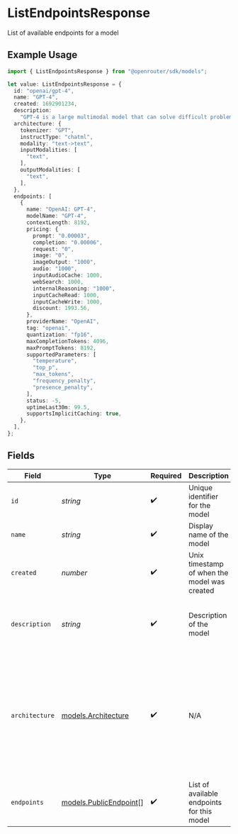 # ListEndpointsResponse

List of available endpoints for a model

## Example Usage

```typescript
import { ListEndpointsResponse } from "@openrouter/sdk/models";

let value: ListEndpointsResponse = {
  id: "openai/gpt-4",
  name: "GPT-4",
  created: 1692901234,
  description:
    "GPT-4 is a large multimodal model that can solve difficult problems with greater accuracy.",
  architecture: {
    tokenizer: "GPT",
    instructType: "chatml",
    modality: "text->text",
    inputModalities: [
      "text",
    ],
    outputModalities: [
      "text",
    ],
  },
  endpoints: [
    {
      name: "OpenAI: GPT-4",
      modelName: "GPT-4",
      contextLength: 8192,
      pricing: {
        prompt: "0.00003",
        completion: "0.00006",
        request: "0",
        image: "0",
        imageOutput: "1000",
        audio: "1000",
        inputAudioCache: 1000,
        webSearch: 1000,
        internalReasoning: "1000",
        inputCacheRead: 1000,
        inputCacheWrite: 1000,
        discount: 1993.56,
      },
      providerName: "OpenAI",
      tag: "openai",
      quantization: "fp16",
      maxCompletionTokens: 4096,
      maxPromptTokens: 8192,
      supportedParameters: [
        "temperature",
        "top_p",
        "max_tokens",
        "frequency_penalty",
        "presence_penalty",
      ],
      status: -5,
      uptimeLast30m: 99.5,
      supportsImplicitCaching: true,
    },
  ],
};
```

## Fields

| Field                                                                                                                                             | Type                                                                                                                                              | Required                                                                                                                                          | Description                                                                                                                                       | Example                                                                                                                                           |
| ------------------------------------------------------------------------------------------------------------------------------------------------- | ------------------------------------------------------------------------------------------------------------------------------------------------- | ------------------------------------------------------------------------------------------------------------------------------------------------- | ------------------------------------------------------------------------------------------------------------------------------------------------- | ------------------------------------------------------------------------------------------------------------------------------------------------- |
| `id`                                                                                                                                              | *string*                                                                                                                                          | :heavy_check_mark:                                                                                                                                | Unique identifier for the model                                                                                                                   | openai/gpt-4                                                                                                                                      |
| `name`                                                                                                                                            | *string*                                                                                                                                          | :heavy_check_mark:                                                                                                                                | Display name of the model                                                                                                                         | GPT-4                                                                                                                                             |
| `created`                                                                                                                                         | *number*                                                                                                                                          | :heavy_check_mark:                                                                                                                                | Unix timestamp of when the model was created                                                                                                      | 1692901234                                                                                                                                        |
| `description`                                                                                                                                     | *string*                                                                                                                                          | :heavy_check_mark:                                                                                                                                | Description of the model                                                                                                                          | GPT-4 is a large multimodal model that can solve difficult problems with greater accuracy.                                                        |
| `architecture`                                                                                                                                    | [models.Architecture](../models/architecture.md)                                                                                                  | :heavy_check_mark:                                                                                                                                | N/A                                                                                                                                               | {<br/>"tokenizer": "GPT",<br/>"instruct_type": "chatml",<br/>"modality": "text-\u003etext",<br/>"input_modalities": [<br/>"text"<br/>],<br/>"output_modalities": [<br/>"text"<br/>]<br/>} |
| `endpoints`                                                                                                                                       | [models.PublicEndpoint](../models/publicendpoint.md)[]                                                                                            | :heavy_check_mark:                                                                                                                                | List of available endpoints for this model                                                                                                        |                                                                                                                                                   |